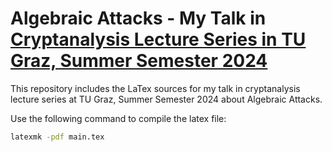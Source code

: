 # Algebraic Attacks - My Talk in [Cryptanalysis Lecture Series in TU Graz, Summer Semester 2024](https://www.iaik.tugraz.at/teaching/)

This repository includes the LaTex sources for my talk in cryptanalysis lecture series at TU Graz, Summer Semester 2024 about Algebraic Attacks.

Use the following command to compile the latex file:

```sh
latexmk -pdf main.tex
```
